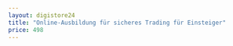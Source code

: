 ```yaml
---
layout: digistore24
title: "Online-Ausbildung für sicheres Trading für Einsteiger"
price: 498
---
```

